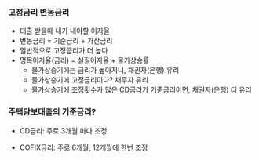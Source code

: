 ### 고정금리 변동금리

* 대출 받을때 내가 내야할 이자율
* 변동금리 = 기준금리 + 가산금리
* 일반적으로 고정금리가 더 높다
* 명목이자율(금리) = 실질이자율 + 물가상승률 
  * 물가상승기에는 금리가 높아지니, 채권자(은행) 유리
  * 물가상승기에 고정금리이다? 채무자 유리
  * 물가상승기에 조정횟수가 많은 CD금리가 기준금리이면, 채권자(은행) 더 유리

### 주택담보대출의 기준금리?

* CD금리: 주로 3개월 마다 조정

* COFIX금리: 주로 6개월, 12개월에 한번 조정

